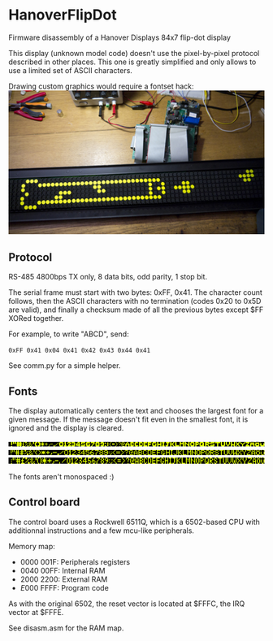# HanoverFlipDot
Firmware disassembly of a Hanover Displays 84x7 flip-dot display

This display (unknown model code) doesn't use the pixel-by-pixel protocol described in other places. This one is greatly simplified and only allows to use a limited set of ASCII characters.

Drawing custom graphics would require a fontset hack:
![Flip dot dick display](doc/dicktest.jpg)

## Protocol
RS-485 4800bps TX only, 8 data bits, odd parity, 1 stop bit.

The serial frame must start with two bytes: 0xFF, 0x41. The character count follows, then the ASCII characters with no termination (codes 0x20 to 0x5D are valid), and finally a checksum made of all the previous bytes except $FF XORed together.

For example, to write "ABCD", send:

`0xFF 0x41 0x04 0x41 0x42 0x43 0x44 0x41`

See comm.py for a simple helper.

## Fonts

The display automatically centers the text and chooses the largest font for a given message. If the message doesn't fit even in the smallest font, it is ignored and the display is cleared.

![Big font](doc/font_big.png)
![Medium font](doc/font_med.png)
![Small font](doc/font_small.png)

The fonts aren't monospaced :)

## Control board
The control board uses a Rockwell 6511Q, which is a 6502-based CPU with additionnal instructions and a few mcu-like peripherals.

Memory map:
* $0000~$001F: Peripherals registers
* $0040~$00FF: Internal RAM
* $2000~$2200: External RAM
* $E000~$FFFF: Program code

As with the original 6502, the reset vector is located at $FFFC, the IRQ vector at $FFFE.

See disasm.asm for the RAM map.
